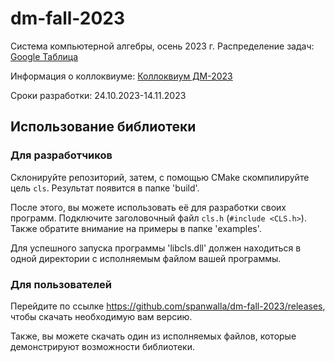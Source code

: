 # dm-fall-2023
Система компьютерной алгебры, осень 2023 г.
Распределение задач: [Google Таблица](https://docs.google.com/spreadsheets/d/1mqQHPuXaIwAezNREHy1WPq97WdGk9A8vVeLzBteJ3eQ/)

Информация о коллоквиуме: [Коллоквиум ДМ-2023](https://docs.google.com/document/d/1Dv_6AIhxg_3ezu6VMcEnMpyfRzgym9l8PmE4ULGfjgM/)

Сроки разработки: 24.10.2023-14.11.2023

## Использование библиотеки
### Для разработчиков
Склонируйте репозиторий, затем, с помощью CMake скомпилируйте цель `cls`.
Результат появится в папке 'build'.

После этого, вы можете использовать её для разработки своих программ. Подключите заголовочный файл `cls.h` (`#include <CLS.h>`).
Также обратите внимание на примеры в папке 'examples'.

Для успешного запуска программы 'libcls.dll' должен находиться в одной директории с исполняемым файлом вашей программы.

### Для пользователей
Перейдите по ссылке https://github.com/spanwalla/dm-fall-2023/releases, чтобы скачать необходимую вам версию.

Также, вы можете скачать один из исполняемых файлов, которые демонстрируют возможности библиотеки.